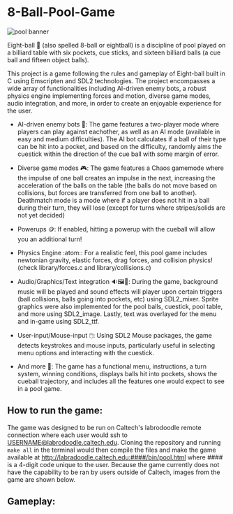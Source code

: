 # 8-Ball-Pool-Game

![pool banner](https://www.ultimatebattle.in/wp-content/uploads/2017/06/8-ball-pool-banner-min-1349x310.jpg)

Eight-ball 🎱 (also spelled 8-ball or eightball) is a discipline of pool played on a billiard table with six pockets, cue sticks, and sixteen billiard balls (a cue ball and fifteen object balls). 

This project is a game following the rules and gameplay of Eight-ball built in C using Emscripten and SDL2 technologies. The project encompasses a wide array of functionalities including AI-driven enemy bots, a robust physics engine implementing forces and motion, diverse game modes, audio integration, and more, in order to create an enjoyable experience for the user.

* AI-driven enemy bots 🤖: The game features a two-player mode where players can play against eachother, as well as an AI mode (available in easy and medium difficulties). The AI bot calculates if a ball of their type can be hit into a pocket, and based on the difficulty, randomly aims the cuestick within the direction of the cue ball with some margin of error.

* Diverse game modes 🎮: The game features a Chaos gamemode where the impulse of one ball creates an impulse in the next, increasing the acceleration of the balls on the table (the balls do not move based on collisions, but forces are transferred from one ball to another). Deathmatch mode is a mode where if a player does not hit in a ball during their turn, they will lose (except for turns where stripes/solids are not yet decided)

* Powerups 🪙: If enabled, hitting a powerup with the cueball will allow you an additional turn!
  
* Physics Engine :atom:: For a realistic feel, this pool game includes newtonian gravity, elastic forces, drag forces, and collision physics! (check library/forces.c and library/collisions.c)

* Audio/Graphics/Text integration 🔉🖼️🔡: During the game, background music will be played and sound effects will player upon certain triggers (ball collisions, balls going into pockets, etc) using SDL2_mixer. Sprite graphics were also implemented for the pool balls, cuestick, pool table, and more using SDL2_image. Lastly, text was overlayed for the menu and in-game using SDL2_ttf.

* User-input/Mouse-input 🖱️: Using SDL2 Mouse packages, the game detects keystrokes and mouse inputs, particularly useful in selecting menu options and interacting with the cuestick.

* And more 🎱: The game has a functional menu, instructions, a turn system, winning conditions, displays balls hit into pockets, shows the cueball trajectory, and includes all the features one would expect to see in a pool game.


## How to run the game:
The game was designed to be run on Caltech's labrodoodle remote connection where each user would ssh to USERNAME@labrodoodle.caltech.edu. Cloning the repository and running `make all` in the terminal would then compile the files and make the game available at http://labradoodle.caltech.edu:####/bin/pool.html where #### is a 4-digit code unique to the user. Because the game currently does not have the capability to be ran by users outside of Caltech, images from the game are shown below.

## Gameplay:






